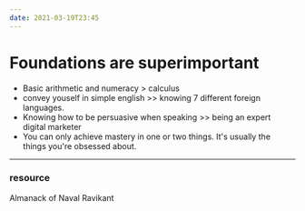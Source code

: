 ```yaml
---
date: 2021-03-19T23:45
---
```


# Foundations are superimportant

- Basic arithmetic and numeracy > calculus
- convey youself in simple english >> knowing 7 different foreign languages.
- Knowing how to be persuasive when speaking >> being an expert digital marketer
- You can only achieve mastery in one or two things. It's usually the things you're obsessed about.


---
### resource
Almanack of Naval Ravikant
